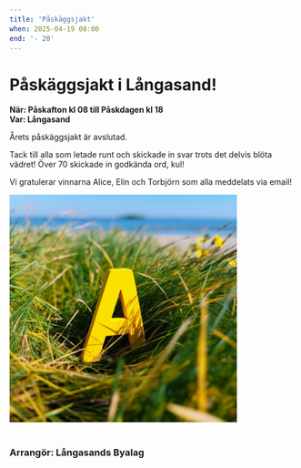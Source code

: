 ```yaml
---
title: 'Påskäggsjakt'
when: 2025-04-19 08:00
end: '- 20'
---
```

# Påskäggsjakt i Långasand!

<strong>När: Påskafton kl 08 till Påskdagen kl 18</strong><br>
<strong>Var: Långasand</strong>

Årets påskäggsjakt är avslutad.

Tack till alla som letade runt och skickade in svar trots det delvis blöta vädret!
Över 70 skickade in godkända ord, kul! 

Vi gratulerar vinnarna Alice, Elin och Torbjörn som alla meddelats via email! 

<!--
Under Påskhelgen letar vi bokstäver som bildar ett ord i vårt närområde.

[Till tävlingen här](https://www.soligalangasand.se/easter-hunt/)

Förra året hittade hela 91 personer rätt ord, så var med du också! 
-->
<div class="full-width center">
    <img width="400" src="/assets/images/a_yellow_colored_plastic_letter_A_hidden_in_the_grass.png"/>
</div>
<!--
<div class="center">
    <span>Så här såg bokstäverna ut förra året!</span>
</div>
-->
<br>

### Arrangör: Långasands Byalag
